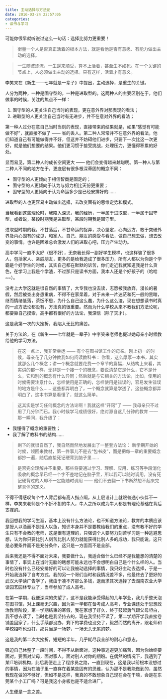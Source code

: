 ```yaml
---
title: 主动选择与方法论
date: 2016-03-24 22:57:05
categories:
- 读书与学习
---
```


可能你很早就听说过这么一句话：选择比努力更重要！
<!-- more -->
> 衡量一个人是否真正活着的根本方法，就是看他是否有意愿、有能力做出主动的选择。

> 一生随波逐流，一生逆来顺受，算不上活着，甚至生不如死。在一个关键的节点上，人必须做出主动的选择。只有这样，活着才有意义。

李笑来在《新生——七年就是一辈子》中提出，主动选择，是重生的关键。

人分为两种，一种是固守型的，一种是进取型的。这两种人的主要区别在于，他们做事的时候，关注的焦点不一样：
1. 固守型的人更关注自己当时的表现，更在意外界对那表现的看法；
2. 进取型的人更关注自己当时有无进步，并不在意对外界的看法；

第一种人过分在意自己当时当刻的表现，直接带来的结果就是，如果“感觉有可能做不好”，就直接不做了 —— 省的丢人。第二种人常常并不在意外界的看法，他们知道自己有可能做得并不好，但这并不妨碍他们进步，只要下一次比这一次更好，就是他们想要的结果。他们更习惯于接受挑战，处理压力，更懂得积累的好处。

显而易见，第二种人的成长空间更大 —— 他们会变得越来越聪明。第一种人与第二种人不同的地方在于，更底层有很多根深蒂固的概念不同：
+ 固守型的人更倾向于相信智商是固定的；
+ 固守型的人更倾向于认为与努力相比天份更重要；
+ 固守型的人更倾向于认为命运多少是已经安排好的……

进取型的人也更容易主动做出选择，去改变固有的思维定势和模式。

当我看到这些理论时，我陷入深思，我的经历，一半属于进取型，一半属于固守型，或者说，某段时期我是进取型，某段时期我是固守型。

进取型时期的我，不甘落后，不甘命运的捉弄，决心坚定，心向远方，敢于突破外界及内心固有的成见，和家人、自己、朋友的感受与看法，做自己想去做，想去改变的事情。也许是困难总会激发人们的进取心吧，压力产生动力。

高中学习一直不太好（很不好），无奈我长得一副好学生模样，也这样骗了很多人，包括家人、亲戚朋友，更多的是给我造成了很多压力，所有人都以为你是个学霸是个好学生的时候，其实自己都在默默的诉苦，你们走近我就知道我是什么货色，在学习上我是个学渣，不过那只是读书方面，我本人还是个好孩子的（哈哈~~）。

没考上大学这就是很自然的事情了，大专我也没去读，志愿被我放弃，漫长的暑假，然后被查出身患重病，不得不在家呆着，对于未来一片迷茫和死一般的黑暗，继而情绪低落，茶饭不思，为什么自己这么蠢，为什么这么渣，现在想想读书时真的一点方法论都没有，方法真的很重要。然而为什么学校从来不教我们方法论呢，都要靠自己摸索，高手都有很好的方法论，我深信（除了天才）。

这是我第一次的大挫折，我陷入无比的痛苦。

关于方法论，在《新生——七年就是一辈子》中李笑来老师也提过她母亲小时候教给他的学习方法。

> 在这一点上，我非常幸运 —— 有个在图书馆工作的母亲。刚上初一的时候，母亲花了几分钟教我如何阅读教科书：
你看，这么厚厚一本书，其实就那么几个概念；讲一个概念就要花费一个章节的篇幅，从结构上来看，其实讲的都一样，无非是一个接一个的概念，要说清楚它是什么，它不是什么，它和别的概念有什么异同；然后就是与它相关的方法论，比如，使用的时候需要注意什么，怎样使用是正确的，怎样使用是错误的，容易发生错误的地方是什么…… 这些都弄明白了，一个概念就算是学透了，这些概念都弄明白了，这本书算是看懂了，就这么简单。

> 这其实是学习任何概念的方法论啊！我就这样“开窍”了 —— 我母亲只不过用了几分钟而已。我小时候学习成绩很好，绝对源自这几分钟的教育 —— 那一瞬间，我升级了：
+ 我懂得了概念的重要性；
+ 我了解了教科书的结构…… 

> 剩下的就很自然了，我自然而然地发展出了一整套方法论：
新学期开始的时候，领回来教材，第一件事儿不是去“包书皮”，而是把每一章的重要概念都抄一遍，随后直接死记硬背到脑子里……

> 是否完全理解并不重要。那些将要通过学习、理解、应用、练习等手段消化吸收的概念早已经一个字不差地记在脑子里，所以我可以随时调用，没有死记硬背过的人却不一定能随时调用 —— 他们不去翻一下书断然想不起来完整具体的定义。

不得不得感叹每个牛人背后都有高人指点啊，从上层设计上就跟普通小伙伴不一样，李笑来老师是个不折不扣的牛人，牛人之所以成为牛人都是有理论基础在背后支撑的。

我回想我的学习生涯，基本上没有什么方法论，也不知道方法论，教育的本质应该是授人以渔而不是授人以鱼，知识本身并不是要教给我们的重点，没有教不好的学生只有不会教的老师，这是很有道理的，只强调个人要努力刻苦学习是一种逃避思想，认为你只要比别人刻苦比别人努力就能获得比别人多的成功，我只能说，这只是必要条件而不是充分条件，这只是一方面而不是全部。

后来我还是不得不面对未来，我要做什么，我适合做什么已经不是我能想的清楚的事情了，事实上在当时无脑的瞎想可能永远也不会想明白自己是个什么样的人。当时也没有什么已经安排好的可以让我被动选择的事情，我只好主动去选择，于是一开始我选择了自考方式，我的另一个哥们当时和我情况差不多，他最终去了更好的武汉大学读广告学了，我由于凑不齐那么多钱，退而求其次选择了去湖南农业大学读园艺园林专业了，当年参加了成人高考。

在第一学期，我便深深的失望了，这不是我能承受得起的几年学业，我几乎整天泡在图书馆，对上课毫无兴趣，因为第一学都在备考成人高考，专业课还处于思想政治教育阶段，第一学期结束的寒假，我在家想了好久，终于鼓起勇气跟父母坦白，我不想去读了，当时也是我坚持去的，现在我坚持不读了，第二学期开学我直接卷铺盖回家了，什么手续都没办，剩下的学费也没交了，毅然而然的离开，跟老师和学校招呼也没打，那只当是一场梦，一场无头无尾的梦。

这是我的第二次大挫折，短短的半年，几乎耗尽我全部的耐心和意志。

强迫自己休整了一段时间，不得不从新面对，这种事逃避更加痛苦，因为你始终要面对，要面对父母，面对家人，面对别人对你的期盼。在偶然的情况下，我遇到了某IT培训机构，此后我便走上了程序员之路，一直到现在，这是我以前根本没想过的事情，因为在脑子里一直存在着某些固有的思维，认为那不是我能做到的，虽然我现在做的不够好，但如不是这样，我真的不敢想象自己现在会在干嘛，会是在东莞某个小工厂吗？可是我这小身板也是不适合进厂。

人生便是一念之差。
